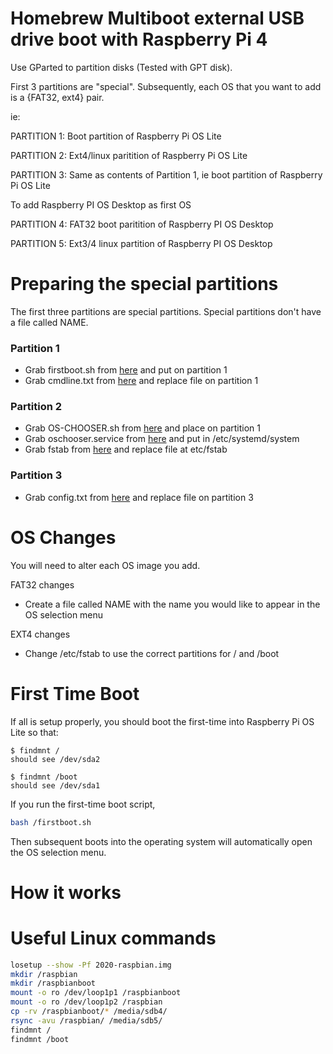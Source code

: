 # Homebrew Multiboot external USB drive boot with Raspberry Pi 4

Use GParted to partition disks (Tested with GPT disk).

First 3 partitions are "special".
Subsequently, each OS that you want to add is a {FAT32, ext4} pair.

ie:

PARTITION 1: Boot partition of Raspberry Pi OS Lite 

PARTITION 2: Ext4/linux paritition of Raspberry Pi OS Lite

PARTITION 3:  Same as contents of Partition 1, ie boot partition of Raspberry Pi OS Lite 

To add Raspberry PI OS Desktop as first OS

PARTITION 4: FAT32 boot paritition of Raspberry PI OS Desktop

PARTITION 5: Ext3/4 linux partition of Raspberry PI OS Desktop

# Preparing the special partitions

The first three partitions are special partitions. Special partitions don't have a file called NAME.

### Partition 1 

* Grab firstboot.sh from [here](https://raw.githubusercontent.com/raspberrypisig/usb-msd-raspberrypi-multios/master/firstboot.sh) and put on partition 1 
* Grab cmdline.txt from [here](https://github.com/raspberrypisig/usb-msd-raspberrypi-multios/raw/master/cmdline.txt) and replace file on partition 1

### Partition 2

* Grab OS-CHOOSER.sh from [here](https://raw.githubusercontent.com/raspberrypisig/usb-msd-raspberrypi-multios/master/OS-CHOOSER.sh) and place on partition 1
* Grab oschooser.service from [here](https://raw.githubusercontent.com/raspberrypisig/usb-msd-raspberrypi-multios/master/oschooser.service)  and put in /etc/systemd/system 
* Grab fstab from [here](https://github.com/raspberrypisig/usb-msd-raspberrypi-multios/raw/master/fstab) and replace file at etc/fstab

### Partition 3

* Grab config.txt from [here](https://github.com/raspberrypisig/usb-msd-raspberrypi-multios/raw/master/cmdline.txt) and replace
file on partition 3

# OS Changes

You will need to alter each OS image you add.

FAT32 changes

* Create a file called NAME with the name you would like to appear in the OS selection menu

EXT4 changes
* Change /etc/fstab to use the correct partitions for / and /boot 

# First Time Boot

If all is setup properly, you should boot the first-time into Raspberry Pi OS Lite so that:

```
$ findmnt /
should see /dev/sda2

$ findmnt /boot
should see /dev/sda1
```

If you run the first-time boot script,

```sh
bash /firstboot.sh
```

Then subsequent boots into the operating system will automatically open the OS selection menu.

# How it works


# Useful Linux commands

```sh
losetup --show -Pf 2020-raspbian.img
mkdir /raspbian
mkdir /raspbianboot
mount -o ro /dev/loop1p1 /raspbianboot
mount -o ro /dev/loop1p2 /raspbian
cp -rv /raspbianboot/* /media/sdb4/
rsync -avu /raspbian/ /media/sdb5/
findmnt /
findmnt /boot
```



